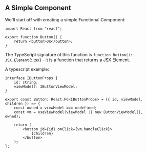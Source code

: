 ## A Simple Component

We'll start off with creating a simple Functional Component:
```tsx
import React from "react";

export function Button() {
    return <button>OK</button>;
}

```
The TypeScript signature of this function is `function Button(): JSX.Element`{:.tsx} - it is a function that returns a JSX Element.

A typescript example:
```tsx
interface IButtonProps {
    id: string;
    viewModel?: IButtonViewModel;
}

export const Button: React.FC<IButtonProps> = ({ id, viewModel, children }) => {
    const owned = viewModel === undefined;
    const vm = useViewModel(viewModel || new ButtonViewModel(), owned);

    return (
        <button id={id} onClick={vm.handleClick}>
            {children}
        </button>
    );
};
```
